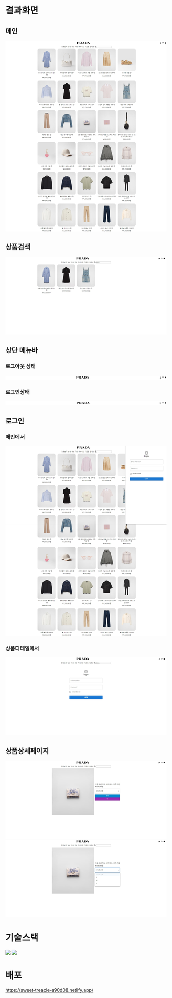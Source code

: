 # 결과화면
## 메인
![main](./preview/home_preview.jpeg)
## 상품검색
![main](./preview/search_preview.jpeg)
## 상단 메뉴바
### 로그아웃 상태
![main](./preview/logout_bar_preview.jpeg)
### 로그인상태
![main](./preview/login_bar_preview.jpeg)
## 로그인
### 메인에서
![main](./preview/main_login_preivew.jpeg)
### 상품디테일에서
![main](./preview/product_login_preview.jpeg)
## 상품상세페이지
![main](./preview/product_detail01_preivew.jpeg)
![main](./preview/product_detail02_preview.jpeg)
# 기술스택
<img src="https://img.shields.io/badge/react-61DAFB?style=for-the-badge&logo=react&logoColor=black">
<img src="https://img.shields.io/badge/css-1572B6?style=for-the-badge&logo=css3&logoColor=white">

# 배포
<https://sweet-treacle-a90d08.netlify.app/>